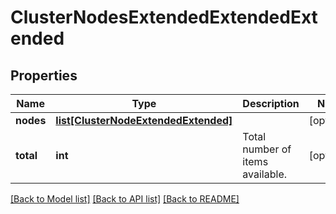 # ClusterNodesExtendedExtendedExtended

## Properties
Name | Type | Description | Notes
------------ | ------------- | ------------- | -------------
**nodes** | [**list[ClusterNodeExtendedExtended]**](ClusterNodeExtendedExtended.md) |  | [optional] 
**total** | **int** | Total number of items available. | [optional] 

[[Back to Model list]](../README.md#documentation-for-models) [[Back to API list]](../README.md#documentation-for-api-endpoints) [[Back to README]](../README.md)


